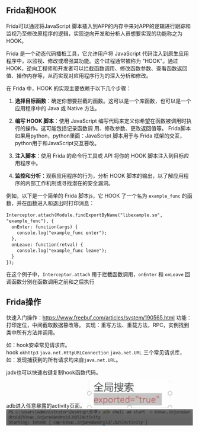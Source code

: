 ## **Frida和HOOK**
Frida可以通过将JavaScript 脚本插入到APP的内存中来对APP的逻辑进行跟踪和监视乃至修改原程序的逻辑，实现逆向开发和分析人员想要实现的功能称之为HOOK。


Frida 是一个动态代码插桩工具，它允许用户将 JavaScript 代码注入到原生应用程序中，以监视、修改或增强其功能。这个过程通常被称为 "HOOK"。通过 HOOK，逆向工程师和开发者可以拦截函数调用、修改函数参数、查看函数返回值、操作内存等，从而实现对应用程序行为的深入分析和修改。

在 Frida 中，HOOK 的实现主要依赖于以下几个步骤：

1. **选择目标函数**：确定你想要拦截的函数。这可以是一个库函数，也可以是一个应用程序中的 Java 或 Native 方法。
2. **编写 HOOK 脚本**：使用 JavaScript 编写代码来定义你希望在函数被调用时执行的操作。这可能包括记录函数调
 用、修改参数、更改返回值等。
 Frida脚本如果用python，python里面：JavaScript 脚本用于与 Frida 框架的交互，python用于和JavaScript交互篡改。

3. **注入脚本**：使用 Frida 的命令行工具或 API 将你的 HOOK 脚本注入到目标应用程序中。
4. **监控和分析**：观察应用程序的行为，分析 HOOK 脚本的输出，以了解应用程序的内部工作机制或寻找潜在的安全漏洞。

例如，以下是一个简单的 Frida 脚本js，它 HOOK 了一个名为 `example_func` 的函数，并在函数进入和退出时打印消息：

```
Interceptor.attach(Module.findExportByName("libexample.so", "example_func"), {
  onEnter: function(args) {
    console.log("example_func enter");
  },
  onLeave: function(retval) {
    console.log("example_func leave");
  }
});
```

在这个例子中，`Interceptor.attach` 用于拦截函数调用，`onEnter` 和 `onLeave` 回调函数分别在函数调用之前和之后执行


## **Frida操作**
快速入门操作：<https://www.freebuf.com/articles/system/190565.html>
功能：打印定位，中间截取数据篡改等。
实现：重写方法、重载方法，RPC，实例找到类中所有方法并调用。


如：hook安卓常见请求库。
hook `okhttp3` `java.net.HttpURLConnection` `java.net.URL` 三个常见请求库，
如：发现捕获到的所有请求均来自`java.net.URL`。

jadx也可以快速右键复制hook函数代码。

adb进入任意暴露的activity页面。
![](.topwrite/assets/image_1740222448645.png)
![](.topwrite/assets/image_1740222329220.png)